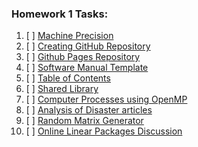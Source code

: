 ### Homework 1 Tasks:

1. [ ] [Machine Precision](1-MachinePrecision.md)
2. [ ] [Creating GitHub Repository](2-CreatingGitHubRepository.md)
3. [ ] [Github Pages Repository](3-GithubPagesRepository.md)
4. [ ] [Software Manual Template]()
5. [ ] [Table of Contents]()
6. [ ] [Shared Library]()
7. [ ] [Computer Processes using OpenMP]()
8. [ ] [Analysis of Disaster articles]()
9. [ ] [Random Matrix Generator]()
10. [ ] [Online Linear Packages Discussion]()
